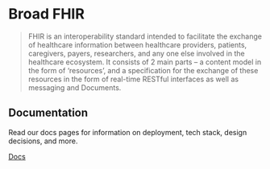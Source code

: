 # Broad FHIR

> FHIR is an interoperability standard intended to facilitate the exchange of healthcare information between healthcare providers, patients, caregivers, payers, researchers, and any one else involved in the healthcare ecosystem. It consists of 2 main parts – a content model in the form of ‘resources’, and a specification for the exchange of these resources in the form of real-time RESTful interfaces as well as messaging and Documents.

## Documentation

Read our docs pages for information on deployment, tech stack, design decisions, and more.

[Docs](./docs/index.md)
